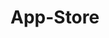 <h1>App-Store</h1>

<!--
[![Demo Dashboard](foto.jpg)](http://spani.xyz/adm/login)

<h4><a href="http://spani.xyz/adm/login" target="_blank">Visualizar</a></h4>
-->
